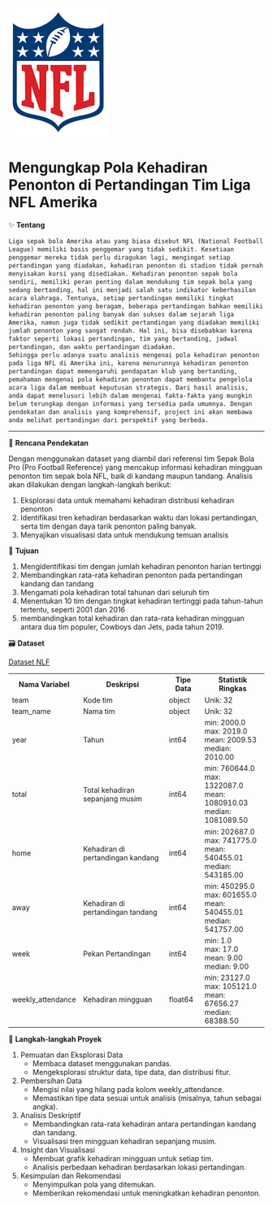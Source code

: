 ![NFL](https://github.com/UswatunKhasanah209/Proyek-Akhir-Analisis-Big-Data/blob/main/Image/nfl.png)

# **Mengungkap Pola Kehadiran Penonton di Pertandingan Tim Liga NFL Amerika**


✨ **Tentang** 

    Liga sepak bola Amerika atau yang biasa disebut NFL (National Football League) memiliki basis penggemar yang tidak sedikit. Kesetiaan penggemar mereka tidak perlu diragukan lagi, mengingat setiap pertandingan yang diadakan, kehadiran penonton di stadion tidak pernah menyisakan kursi yang disediakan. Kehadiran penonton sepak bola sendiri, memiliki peran penting dalam mendukung tim sepak bola yang sedang bertanding, hal ini menjadi salah satu indikator keberhasilan acara olahraga. Tentunya, setiap pertandingan memiliki tingkat kehadiran penonton yang beragam, beberapa pertandingan bahkan memiliki kehadiran penonton paling banyak dan sukses dalam sejarah liga Amerika, namun juga tidak sedikit pertandingan yang diadakan memiliki jumlah penonton yang sangat rendah. Hal ini, bisa disebabkan karena faktor seperti lokasi pertandingan, tim yang bertanding, jadwal pertandingan, dan waktu pertandingan diadakan.
    Sehingga perlu adanya suatu analisis mengenai pola kehadiran penonton pada liga NFL di Amerika ini, karena menurunnya kehadiran penonton pertandingan dapat memengaruhi pendapatan klub yang bertanding, pemahaman mengenai pola kehadiran penonton dapat membantu pengelola acara liga dalam membuat keputusan strategis. Dari hasil analisis, anda dapat menelusuri lebih dalam mengenai fakta-fakta yang mungkin belum terungkap dengan informasi yang tersedia pada umumnya. Dengan pendekatan dan analisis yang komprehensif, project ini akan membawa anda melihat pertandingan dari perspektif yang berbeda.

---

🥅 **Rencana Pendekatan** 

Dengan menggunakan dataset yang diambil dari referensi tim Sepak Bola Pro (Pro Football Reference) yang mencakup informasi kehadiran mingguan penonton tim sepak bola NFL, baik di kandang maupun tandang. Analisis akan dilakukan dengan langkah-langkah berikut:
1. Eksplorasi data untuk memahami kehadiran distribusi kehadiran penonton
2. Identifikasi tren kehadiran berdasarkan waktu dan lokasi pertandingan, serta tim dengan daya tarik penonton paling banyak.
3. Menyajikan visualisasi data untuk mendukung temuan analisis

🐳 **Tujuan**

1. Mengidentifikasi tim dengan jumlah kehadiran penonton harian tertinggi
2. Membandingkan rata-rata kehadiran penonton pada pertandingan kandang dan tandang
3. Mengamati pola kehadiran total tahunan dari seluruh tim
4. Menentukan 10 tim dengan tingkat kehadiran tertinggi pada tahun-tahun tertentu, seperti 2001 dan 2016
5. membandingkan total kehadiran dan rata-rata kehadiran mingguan antara dua tim populer, Cowboys dan Jets, pada tahun 2019.


🗃 **Dataset** 

[Dataset NLF](https://www.dropbox.com/sh/q5a07l8yynlgwa7/AADwJykQfJLSSRZsfzLh2ylsa?dl=1)

<!DOCTYPE html>
<html>
<body>
    <table>
        <tr>
            <th>Nama Variabel</th>
            <th>Deskripsi</th>
            <th>Tipe Data</th>
            <th>Statistik Ringkas</th>
        </tr>
        <tr>
            <td>team</td>
            <td>Kode tim</td>
            <td>object</td>
            <td>Unik: 32</td>
        </tr>
        <tr>
            <td>team_name</td>
            <td>Nama tim</td>
            <td>object</td>
            <td>Unik: 32</td>
        </tr>
        <tr>
            <td>year</td>
            <td>Tahun</td>
            <td>int64</td>
            <td>min: 2000.0<br>max: 2019.0<br>mean: 2009.53<br>median: 2010.00</td>
        </tr>
        <tr>
            <td>total</td>
            <td>Total kehadiran sepanjang musim</td>
            <td>int64</td>
            <td>min: 760644.0<br>max: 1322087.0<br>mean: 1080910.03<br>median: 1081089.50</td>
        </tr>
        <tr>
            <td>home</td>
            <td>Kehadiran di pertandingan kandang</td>
            <td>int64</td>
            <td>min: 202687.0<br>max: 741775.0<br>mean: 540455.01<br>median: 543185.00</td>
        </tr>
        <tr>
            <td>away</td>
            <td>Kehadiran di pertandingan tandang</td>
            <td>int64</td>
            <td>min: 450295.0<br>max: 601655.0<br>mean: 540455.01<br>median: 541757.00</td>
        </tr>
        <tr>
            <td>week</td>
            <td>Pekan Pertandingan</td>
            <td>int64</td>
            <td>min: 1.0<br>max: 17.0<br>mean: 9.00<br>median: 9.00</td>
        </tr>
        <tr>
            <td>weekly_attendance</td>
            <td>Kehadiran mingguan</td>
            <td>float64</td>
            <td>min: 23127.0<br>max: 105121.0<br>mean: 67656.27<br>median: 68388.50</td>
        </tr>
    </table>
</body>
</html>


📝 **Langkah-langkah Proyek**

1. Pemuatan dan Eksplorasi Data
   - Membaca dataset menggunakan pandas.
   - Mengeksplorasi struktur data, tipe data, dan distribusi fitur.
2. Pembersihan Data
   - Mengisi nilai yang hilang pada kolom weekly_attendance.
   - Memastikan tipe data sesuai untuk analisis (misalnya, tahun sebagai angka).
3. Analisis Deskriptif
   - Membandingkan rata-rata kehadiran antara pertandingan kandang dan tandang.
   - Visualisasi tren mingguan kehadiran sepanjang musim.
4. Insight dan Visualisasi
   - Membuat grafik kehadiran mingguan untuk setiap tim.
   - Analisis perbedaan kehadiran berdasarkan lokasi pertandingan.
5. Kesimpulan dan Rekomendasi
   - Menyimpulkan pola yang ditemukan.
   - Memberikan rekomendasi untuk meningkatkan kehadiran penonton.




